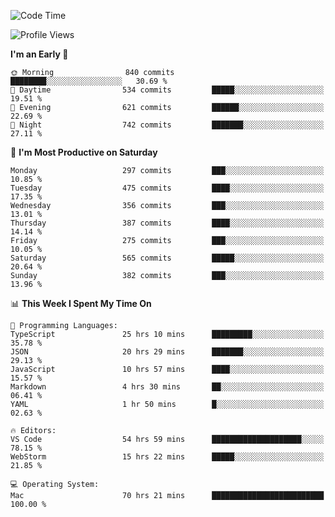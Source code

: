 <!--START_SECTION:waka-->
![Code Time](http://img.shields.io/badge/Code%20Time-1%2C862%20hrs%2026%20mins-blue)

![Profile Views](http://img.shields.io/badge/Profile%20Views-18-blue)

**I'm an Early 🐤** 

```text
🌞 Morning                840 commits         ████████░░░░░░░░░░░░░░░░░   30.69 % 
🌆 Daytime                534 commits         █████░░░░░░░░░░░░░░░░░░░░   19.51 % 
🌃 Evening                621 commits         ██████░░░░░░░░░░░░░░░░░░░   22.69 % 
🌙 Night                  742 commits         ███████░░░░░░░░░░░░░░░░░░   27.11 % 
```
📅 **I'm Most Productive on Saturday** 

```text
Monday                   297 commits         ███░░░░░░░░░░░░░░░░░░░░░░   10.85 % 
Tuesday                  475 commits         ████░░░░░░░░░░░░░░░░░░░░░   17.35 % 
Wednesday                356 commits         ███░░░░░░░░░░░░░░░░░░░░░░   13.01 % 
Thursday                 387 commits         ████░░░░░░░░░░░░░░░░░░░░░   14.14 % 
Friday                   275 commits         ███░░░░░░░░░░░░░░░░░░░░░░   10.05 % 
Saturday                 565 commits         █████░░░░░░░░░░░░░░░░░░░░   20.64 % 
Sunday                   382 commits         ███░░░░░░░░░░░░░░░░░░░░░░   13.96 % 
```


📊 **This Week I Spent My Time On** 

```text
💬 Programming Languages: 
TypeScript               25 hrs 10 mins      █████████░░░░░░░░░░░░░░░░   35.78 % 
JSON                     20 hrs 29 mins      ███████░░░░░░░░░░░░░░░░░░   29.13 % 
JavaScript               10 hrs 57 mins      ████░░░░░░░░░░░░░░░░░░░░░   15.57 % 
Markdown                 4 hrs 30 mins       ██░░░░░░░░░░░░░░░░░░░░░░░   06.41 % 
YAML                     1 hr 50 mins        █░░░░░░░░░░░░░░░░░░░░░░░░   02.63 % 

🔥 Editors: 
VS Code                  54 hrs 59 mins      ████████████████████░░░░░   78.15 % 
WebStorm                 15 hrs 22 mins      █████░░░░░░░░░░░░░░░░░░░░   21.85 % 

💻 Operating System: 
Mac                      70 hrs 21 mins      █████████████████████████   100.00 % 
```


<!--END_SECTION:waka-->
